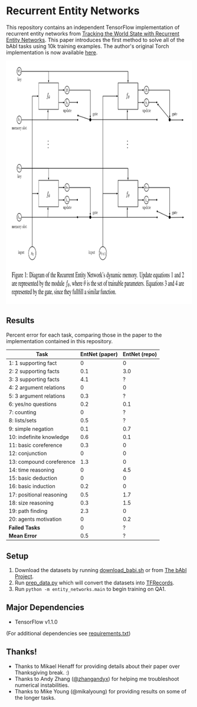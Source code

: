 # Recurrent Entity Networks

This repository contains an independent TensorFlow implementation of recurrent entity networks from [Tracking the World State with
Recurrent Entity Networks](https://arxiv.org/abs/1612.03969). This paper introduces the first method to solve all of the bAbI tasks using 10k training examples. The author's original Torch implementation is now available [here](https://github.com/facebook/MemNN/tree/master/EntNet-babi).

<img src="assets/diagram.png" alt="Diagram of recurrent entity network architecture" width="886" height="658">

## Results

Percent error for each task, comparing those in the paper to the implementation contained in this repository.

Task | EntNet (paper) | EntNet (repo)
--- | --- | ---
1: 1 supporting fact | 0 | 0
2: 2 supporting facts | 0.1 | 3.0
3: 3 supporting facts | 4.1 | ?
4: 2 argument relations | 0 | 0
5: 3 argument relations | 0.3 | ?
6: yes/no questions | 0.2 | 0.1
7: counting | 0 | ?
8: lists/sets | 0.5 | ?
9: simple negation | 0.1 | 0.7
10: indefinite knowledge | 0.6 | 0.1
11: basic coreference | 0.3 | 0
12: conjunction | 0 | 0
13: compound coreference | 1.3 | 0
14: time reasoning | 0 | 4.5
15: basic deduction | 0 | 0
16: basic induction | 0.2 | 0
17: positional reasoning | 0.5 | 1.7
18: size reasoning | 0.3 | 1.5
19: path finding | 2.3 | 0
20: agents motivation | 0 | 0.2
**Failed Tasks** | 0 | ?
**Mean Error** | 0.5 | ?

## Setup

1. Download the datasets by running [download_babi.sh](download_babi.sh) or from [The bAbI Project](https://research.facebook.com/research/babi/).
2. Run [prep_data.py](entity_networks/prep_data.py) which will convert the datasets into [TFRecords](https://www.tensorflow.org/programmers_guide/reading_data#standard_tensorflow_format).
3. Run `python -m entity_networks.main` to begin training on QA1.

## Major Dependencies

- TensorFlow v1.1.0

(For additional dependencies see [requirements.txt](requirements.txt))

## Thanks!

- Thanks to Mikael Henaff for providing details about their paper over Thanksgiving break. :)
- Thanks to Andy Zhang ([@zhangandyx](https://twitter.com/zhangandyx)) for helping me troubleshoot numerical instabilities.
- Thanks to Mike Young (@mikalyoung) for providing results on some of the longer tasks.
